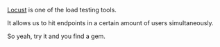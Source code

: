 [Locust](https://locust.io/) is one of the load testing tools.

It allows us to hit endpoints in a certain amount of users simultaneously.  

So yeah, try it and you find a gem.
